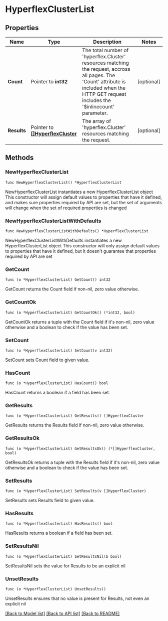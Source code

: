 # HyperflexClusterList

## Properties

Name | Type | Description | Notes
------------ | ------------- | ------------- | -------------
**Count** | Pointer to **int32** | The total number of &#39;hyperflex.Cluster&#39; resources matching the request, accross all pages. The &#39;Count&#39; attribute is included when the HTTP GET request includes the &#39;$inlinecount&#39; parameter. | [optional] 
**Results** | Pointer to [**[]HyperflexCluster**](hyperflex.Cluster.md) | The array of &#39;hyperflex.Cluster&#39; resources matching the request. | [optional] 

## Methods

### NewHyperflexClusterList

`func NewHyperflexClusterList() *HyperflexClusterList`

NewHyperflexClusterList instantiates a new HyperflexClusterList object
This constructor will assign default values to properties that have it defined,
and makes sure properties required by API are set, but the set of arguments
will change when the set of required properties is changed

### NewHyperflexClusterListWithDefaults

`func NewHyperflexClusterListWithDefaults() *HyperflexClusterList`

NewHyperflexClusterListWithDefaults instantiates a new HyperflexClusterList object
This constructor will only assign default values to properties that have it defined,
but it doesn't guarantee that properties required by API are set

### GetCount

`func (o *HyperflexClusterList) GetCount() int32`

GetCount returns the Count field if non-nil, zero value otherwise.

### GetCountOk

`func (o *HyperflexClusterList) GetCountOk() (*int32, bool)`

GetCountOk returns a tuple with the Count field if it's non-nil, zero value otherwise
and a boolean to check if the value has been set.

### SetCount

`func (o *HyperflexClusterList) SetCount(v int32)`

SetCount sets Count field to given value.

### HasCount

`func (o *HyperflexClusterList) HasCount() bool`

HasCount returns a boolean if a field has been set.

### GetResults

`func (o *HyperflexClusterList) GetResults() []HyperflexCluster`

GetResults returns the Results field if non-nil, zero value otherwise.

### GetResultsOk

`func (o *HyperflexClusterList) GetResultsOk() (*[]HyperflexCluster, bool)`

GetResultsOk returns a tuple with the Results field if it's non-nil, zero value otherwise
and a boolean to check if the value has been set.

### SetResults

`func (o *HyperflexClusterList) SetResults(v []HyperflexCluster)`

SetResults sets Results field to given value.

### HasResults

`func (o *HyperflexClusterList) HasResults() bool`

HasResults returns a boolean if a field has been set.

### SetResultsNil

`func (o *HyperflexClusterList) SetResultsNil(b bool)`

 SetResultsNil sets the value for Results to be an explicit nil

### UnsetResults
`func (o *HyperflexClusterList) UnsetResults()`

UnsetResults ensures that no value is present for Results, not even an explicit nil

[[Back to Model list]](../README.md#documentation-for-models) [[Back to API list]](../README.md#documentation-for-api-endpoints) [[Back to README]](../README.md)



